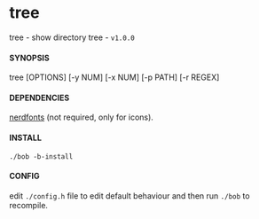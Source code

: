 # tree
tree - show directory tree - `v1.0.0`
#### SYNOPSIS
tree [OPTIONS] [-y NUM] [-x NUM] [-p PATH] [-r REGEX]

#### DEPENDENCIES
[nerdfonts](https://www.nerdfonts.com/#home) (not required, only for icons).
#### INSTALL
`./bob -b-install`
#### CONFIG
edit `./config.h` file to edit default behaviour and then run `./bob` to recompile.

